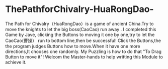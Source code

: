 # ThePathforChivalry-HuaRongDao-
The Path for Chivalry（HuaRongDao）is a game of ancient China.Try to move the knights to let the big boss(CaoCao) run away .
I completed this Game by Jave, clicking the Buttons to moving it one by one,try to let the CaoCao(曹操） run to bottom line,then be successful!
Click the Buttons,the the program judges Buttons how to move.When it have one more directions,It chooses one randomly. My Puzzling is how to do that "To Drag Button to move it"!
Welcom the Master-hands to help writting this Module to achieve it.
